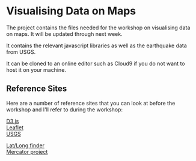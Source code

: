 Visualising Data on Maps
==============

The project contains the files needed for the workshop on visualising data on maps. It will be updated through next week.

It contains the relevant javascript libraries as well as the earthquake data from USGS.

It can be cloned to an online editor such as Cloud9 if you do not want to host it on your machine.

Reference Sites
-------------

Here are a number of reference sites that you can look at before the workshop and I'll refer to during the workshop:

[D3.js](http://d3js.org/)  
[Leaflet](http://leafletjs.com/)  
[USGS](http://earthquake.usgs.gov/earthquakes/feed/v1.0/geojson.php)  

[Lat/Long finder](http://www.latlong.net/)  
[Mercator project](http://mrgris.com/projects/merc-extreme/)  
